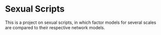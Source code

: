 # Sexual Scripts

This is a project on sexual scripts, in which factor models for several scales are compared to their respective network models.
